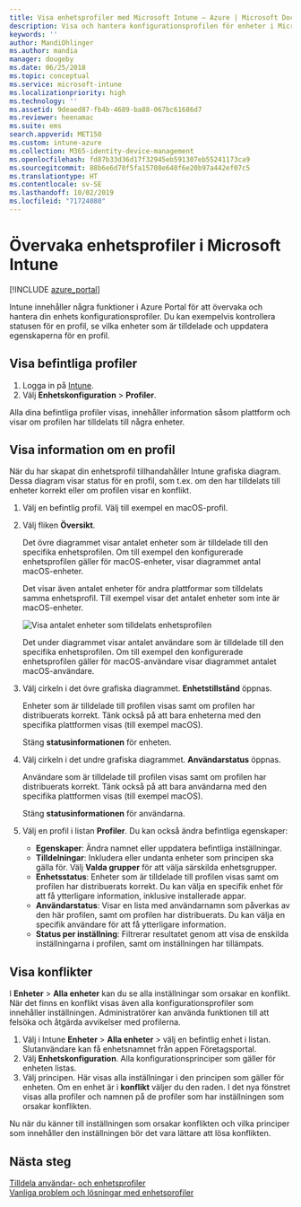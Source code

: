 ```yaml
---
title: Visa enhetsprofiler med Microsoft Intune – Azure | Microsoft Docs
description: Visa och hantera konfigurationsprofilen för enheter i Microsoft Intune, visa en grafisk karta över antalet enheter som är tilldelade till en profil och se vilka enheter som har profiler tilldelade eller distribuerade. Kan även felsöka profiler som har inställningar i konflikt.
keywords: ''
author: MandiOhlinger
ms.author: mandia
manager: dougeby
ms.date: 06/25/2018
ms.topic: conceptual
ms.service: microsoft-intune
ms.localizationpriority: high
ms.technology: ''
ms.assetid: 9deaed87-fb4b-4689-ba88-067bc61686d7
ms.reviewer: heenamac
ms.suite: ems
search.appverid: MET150
ms.custom: intune-azure
ms.collection: M365-identity-device-management
ms.openlocfilehash: fd87b33d36d17f32945eb591307eb55241173ca9
ms.sourcegitcommit: 88b6e6d70f5fa15708e640f6e20b97a442ef07c5
ms.translationtype: HT
ms.contentlocale: sv-SE
ms.lasthandoff: 10/02/2019
ms.locfileid: "71724080"
---
```

# <a name="monitor-device-profiles-in-microsoft-intune"></a>Övervaka enhetsprofiler i Microsoft Intune

[!INCLUDE [azure_portal](../includes/azure_portal.md)]

Intune innehåller några funktioner i Azure Portal för att övervaka och hantera din enhets konfigurationsprofiler. Du kan exempelvis kontrollera statusen för en profil, se vilka enheter som är tilldelade och uppdatera egenskaperna för en profil.

## <a name="view-existing-profiles"></a>Visa befintliga profiler

1. Logga in på [Intune](https://go.microsoft.com/fwlink/?linkid=2090973).
3. Välj **Enhetskonfiguration** > **Profiler**.

Alla dina befintliga profiler visas, innehåller information såsom plattform och visar om profilen har tilldelats till några enheter.

## <a name="view-details-on-a-profile"></a>Visa information om en profil

När du har skapat din enhetsprofil tillhandahåller Intune grafiska diagram. Dessa diagram visar status för en profil, som t.ex. om den har tilldelats till enheter korrekt eller om profilen visar en konflikt.

1. Välj en befintlig profil. Välj till exempel en macOS-profil.
2. Välj fliken **Översikt**.

    Det övre diagrammet visar antalet enheter som är tilldelade till den specifika enhetsprofilen. Om till exempel den konfigurerade enhetsprofilen gäller för macOS-enheter, visar diagrammet antal macOS-enheter.

    Det visar även antalet enheter för andra plattformar som tilldelats samma enhetsprofil. Till exempel visar det antalet enheter som inte är macOS-enheter.

    ![Visa antalet enheter som tilldelats enhetsprofilen](./media/device-profile-monitor/device-configuration-profile-graphical-chart.png)

    Det under diagrammet visar antalet användare som är tilldelade till den specifika enhetsprofilen. Om till exempel den konfigurerade enhetsprofilen gäller för macOS-användare visar diagrammet antalet macOS-användare.

3. Välj cirkeln i det övre grafiska diagrammet. **Enhetstillstånd** öppnas.

    Enheter som är tilldelade till profilen visas samt om profilen har distribuerats korrekt. Tänk också på att bara enheterna med den specifika plattformen visas (till exempel macOS).

    Stäng **statusinformationen** för enheten.

4. Välj cirkeln i det undre grafiska diagrammet. **Användarstatus** öppnas. 

    Användare som är tilldelade till profilen visas samt om profilen har distribuerats korrekt. Tänk också på att bara användarna med den specifika plattformen visas (till exempel macOS).

    Stäng **statusinformationen** för användarna.

5. Välj en profil i listan **Profiler**. Du kan också ändra befintliga egenskaper:
    - **Egenskaper**: Ändra namnet eller uppdatera befintliga inställningar.
    - **Tilldelningar**: Inkludera eller undanta enheter som principen ska gälla för. Välj **Valda grupper** för att välja särskilda enhetsgrupper.
    - **Enhetsstatus**: Enheter som är tilldelade till profilen visas samt om profilen har distribuerats korrekt. Du kan välja en specifik enhet för att få ytterligare information, inklusive installerade appar.
    - **Användarstatus**: Visar en lista med användarnamn som påverkas av den här profilen, samt om profilen har distribuerats. Du kan välja en specifik användare för att få ytterligare information.
    - **Status per inställning**: Filtrerar resultatet genom att visa de enskilda inställningarna i profilen, samt om inställningen har tillämpats.

## <a name="view-conflicts"></a>Visa konflikter

I **Enheter** > **Alla enheter** kan du se alla inställningar som orsakar en konflikt. När det finns en konflikt visas även alla konfigurationsprofiler som innehåller inställningen. Administratörer kan använda funktionen till att felsöka och åtgärda avvikelser med profilerna.

1. Välj i Intune **Enheter** > **Alla enheter** > välj en befintlig enhet i listan. Slutanvändare kan få enhetsnamnet från appen Företagsportal.
2. Välj **Enhetskonfiguration**. Alla konfigurationsprinciper som gäller för enheten listas.
3. Välj principen. Här visas alla inställningar i den principen som gäller för enheten. Om en enhet är i **konflikt** väljer du den raden. I det nya fönstret visas alla profiler och namnen på de profiler som har inställningen som orsakar konflikten.

Nu när du känner till inställningen som orsakar konflikten och vilka principer som innehåller den inställningen bör det vara lättare att lösa konflikten. 

## <a name="next-steps"></a>Nästa steg
[Tilldela användar- och enhetsprofiler](../device-profile-assign.md)  
[Vanliga problem och lösningar med enhetsprofiler](device-profile-troubleshoot.md)
